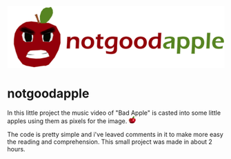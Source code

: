 ![](https://github.com/JavCarnelli/notgoodapple/blob/main/assets/images/notgoodapple_logo.jpg?raw=true)


# notgoodapple

In this little project the music video of "Bad Apple" is casted into some little apples using them as pixels for the image. ![](https://github.com/JavCarnelli/notgoodapple/blob/main/assets/images/little_apple16x16.png?raw=true)

The code is pretty simple and i've leaved comments in it to make more easy the reading and comprehension.
This small project was made in about 2 hours.
